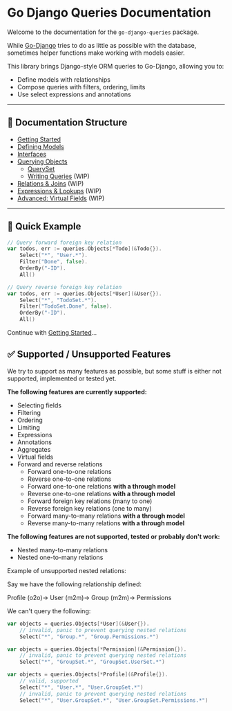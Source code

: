 # Go Django Queries Documentation

Welcome to the documentation for the `go-django-queries` package.

While [Go-Django](https://github.com/Nigel2392/go-django) tries to do as little as possible with the database, sometimes helper functions make working with models easier.

This library brings Django-style ORM queries to Go-Django, allowing you to:

* Define models with relationships
* Compose queries with filters, ordering, limits
* Use select expressions and annotations

---

## 📁 Documentation Structure

* [Getting Started](./docs/getting_started.md)
* [Defining Models](./docs/models.md)
* [Interfaces](./docs/interfaces.md)
* [Querying Objects](./docs/querying.md)
  * [QuerySet](./docs/queryset/queryset.md)
  * [Writing Queries](./docs/queryset/writing_queries.md) (WIP)
* [Relations & Joins](./docs/relations/relations.md) (WIP)
* [Expressions & Lookups](./docs/expressions.md) (WIP)
* [Advanced: Virtual Fields](./docs/virtual_fields.md) (WIP)

---

## 🔧 Quick Example

```go
// Query forward foreign key relation
var todos, err := queries.Objects[*Todo](&Todo{}).
    Select("*", "User.*").
    Filter("Done", false).
    OrderBy("-ID").
    All()

// Query reverse foreign key relation
var todos, err := queries.Objects[*User](&User{}).
    Select("*", "TodoSet.*").
    Filter("TodoSet.Done", false).
    OrderBy("-ID").
    All()
```

Continue with [Getting Started](./docs/getting_started.md)…

## ✅ Supported / Unsupported Features

We try to support as many features as possible, but some stuff is either not supported, implemented or tested yet.

**The following features are currently supported:**

* Selecting fields
* Filtering
* Ordering
* Limiting
* Expressions
* Annotations
* Aggregates
* Virtual fields
* Forward and reverse relations
  * Forward one-to-one relations
  * Reverse one-to-one relations
  * Forward one-to-one relations **with a through model**
  * Reverse one-to-one relations **with a through model**
  * Forward foreign key relations (many to one)
  * Reverse foreign key relations (one to many)
  * Forward many-to-many relations **with a through model**
  * Reverse many-to-many relations **with a through model**

**The following features are not supported, tested or probably don't work:**

* Nested many-to-many relations
* Nested one-to-many relations

Example of unsupported nested relations:

Say we have the following relationship defined:

Profile (o2o)-> User (m2m)-> Group (m2m)-> Permissions

We can't query the following:

```go
var objects = queries.Objects[*User](&User{}).
    // invalid, panic to prevent querying nested relations
    Select("*", "Group.*", "Group.Permissions.*")

var objects = queries.Objects[*Permission](&Permission{}).
    // invalid, panic to prevent querying nested relations
    Select("*", "GroupSet.*", "GroupSet.UserSet.*")

var objects = queries.Objects[*Profile](&Profile{}).
    // valid, supported
    Select("*", "User.*", "User.GroupSet.*")
    // invalid, panic to prevent querying nested relations
    Select("*", "User.GroupSet.*", "User.GroupSet.Permissions.*")
```
